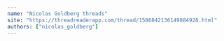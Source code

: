 ```yaml
---
name: "Nicolas Goldberg threads"
site: "https://threadreaderapp.com/thread/1586842136149884928.html"
authors: ["nicolas_goldberg"]
---
```

